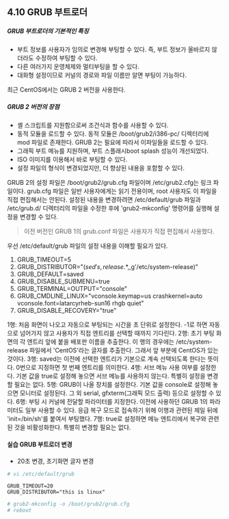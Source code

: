 ## 4.10 GRUB 부트로더

##### GRUB 부트로더의 기본적인 특징
- 부트 정보를 사용자가 임의로 변경해 부팅할 수 있다. 즉, 부트 정보가 올바르지 않더라도 수정하여 부팅할 수 있다.
- 다른 여러가지 운영체제와 멀티부팅을 할 수 있다.
- 대화형 설정이므로 커널의 경로와 파일 이름만 알면 부팅이 가능하다.

최근 CentOS에서는 GRUB 2 버전을 사용한다.
##### GRUB 2 버전의 장점
- 셸 스크립트를 지원함으로써 조건식과 함수를 사용할 수 있다.
- 동적 모듈을 로드할 수 있다. 동적 모듈은 /boot/grub2/i386-pc/ 디렉터리에 mod 파일로 존재한다. GRUB 2는 필요에 따라서 이파일들을 로드할 수 있다.
- 그래픽 부트 메뉴를 지원하며, 부트 스플래시boot splash 성능이 개선되었다.
- ISO 이미지를 이용해서 바로 부팅할 수 있다.
- 설정 파일의 형식이 변경되었지만, 더 향상된 내용을 포함할 수 있다.

GRUB 2의 설정 파일은 /boot/grub2/grub.cfg 파일이며 /etc/grub2.cfg는 링크 파일이다. grub.cfg 파일은 일반 사용자에게는 읽기 전용이며, root 사용자도 이 파일을 직접 편집해서는 안된다. 설정된 내용을 변경하려면 /etc/default/grub 파일과 /etc/grub.d/ 디렉터리의 파일을 수정한 후에 'grub2-mkconfig' 명령어를 실행해 설정을 변경할 수 있다.

> 이전 버전인 GRUB 1의 grub.conf 파일은 사용자가 직접 편집해서 사용했다.

우선 /etc/default/grub 파일의 설정 내용을 이해할 필요가 있다.

1. GRUB_TIMEOUT=5
2. GRUB_DISTRIBUTOR="$(sed's,release.*$,,g'/etc/system-release)"
3. GRUB_DEFAULT=saved
4. GRUB_DISABLE_SUBMENU=true
5. GRUB_TERMINAL=OUTPUT="console"
6. GRUB_CMDLINE_LINUX="vconsole.keymap=us crashkernel=auto vconsole.font=latarcyrheb-sun16 rhgb quiet"
7. GRUB_DISABLE_RECOVERY="true"

1행: 처음 화면이 나오고 자동으로 부팅되는 시간을 초 단위로 설정한다. -1로 하면 자동으로 넘어가지 않고 사용자가 직접 엔트리를 선택할 때까지 기다린다.
2행: 초기 부팅 화면의 각 엔트리 앞에 붙을 배포판 이름을 추출한다. 이 행의 경우에는 /etc/system-release 파일에서 'CentOS'라는 글자를 추출한다. 그래서 앞 부분에 CentOS가 있는 것이다.
3행: saved는 이전에 선택한 엔트리가 기본으로 계속 선택되도록 한다는 뜻이다. 0번으로 지정하면 첫 번째 엔트리를 의미한다.
4행: 서브 메뉴 사용 여부를 설정한다. 기본 값을 true로 설정해 놓으면 서브 메뉴를 사용하지 않는다. 특별히 설정을 변경할 필요는 없다.
5행: GRUB이 나올 장치를 설정한다. 기본 값을 console로 설정해 놓으면 모니터로 설정된다. 그 외 serial, gfxterm(그래픽 모드 출력) 등으로 설정할 수 있다.
6행: 부팅 시 커널에 전달할 파라미터를 지정한다. 이전에 사용하던 GRUB 1의 파라미터도 일부 사용할 수 있다. 응급 복구 모드로 접속하기 위해 이행과 관련된 제일 뒤에 'init=/bin/sh'를 붙여서 부팅했다.
7행: true로 설정하면 메뉴 엔트리에서 복구와 관련된 것을 비활성화한다. 특별히 변경할 필요는 없다.

#### 실습 GRUB 부트로더 변경
- 20초 변경, 초기화면 글자 변경

```bash
# vi /etc/default/grub
```

```
GRUB_TIMEOUT=20
GRUB_DISTRIBUTOR="this is linux"
```

```bash
# grub2-mkconfig -o /boot/grub2/grub.cfg
# reboot
```


